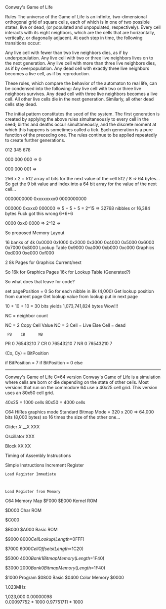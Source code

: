 
Conway's Game of Life

Rules
The universe of the Game of Life is an infinite, two-dimensional orthogonal grid of square cells, each of which is in one of two possible states, 
live or dead, (or populated and unpopulated, respectively). Every cell interacts with its eight neighbors, which are the cells that are horizontally, 
vertically, or diagonally adjacent. At each step in time, the following transitions occur:

Any live cell with fewer than two live neighbors dies, as if by underpopulation.
Any live cell with two or three live neighbors lives on to the next generation.
Any live cell with more than three live neighbors dies, as if by overpopulation.
Any dead cell with exactly three live neighbors becomes a live cell, as if by reproduction.


These rules, which compare the behavior of the automaton to real life, can be condensed into the following:
    Any live cell with two or three live neighbors survives.
    Any dead cell with three live neighbors becomes a live cell.
    All other live cells die in the next generation. Similarly, all other dead cells stay dead.

The initial pattern constitutes the seed of the system. The first generation is created by applying the above rules simultaneously to every cell in the seed; 
births and deaths occur simultaneously, and the discrete moment at which this happens is sometimes called a tick. Each generation is a pure function of the 
preceding one. The rules continue to be applied repeatedly to create further generations.


012
345
678

000
000
000 => 0

000
000
001 => 

256 x 2 = 512 array of bits for the next value of the cell
512 / 8 => 64 bytes... So get the 9 bit value and index into a 64 bit array for the value of the next cell...

0000000000
0xxxxxxxx0
0000000000

000000
0xxxx0
000000 => 5 + 5 + 5 = 2^15 => 32768 nibbles or 16,384 bytes
    Fuck got this wrong 6+6+6 


0000
0xx0
0000 => 2^12 =>


So proposed Memory Layout

16 banks of 4k
    0x0000
    0x1000
    0x2000
    0x3000
    0x4000
    0x5000
    0x6000
    0x7000
    0x8000     Lookup Table
    0x9000
    0xa000
    0xb000
    0xc000      Graphics
    0xd000
    0xe000
    0xf000

2 8k Pages for Graphics
Current/next


So 16k for Graphics Pages
     16k for Lookup Table (Generated?)

So what does that leave for code?

set pagePosition = 0
So for each nibble in 8k (4,000)
    Get lookup position from current page
    Get lookup value from lookup
    put in next page






10 + 10 + 10 = 30 bits yields 1,073,741,824 bytes Wow!!!

NC = neighbor count

NC = 2 Copy Cell Value
NC = 3 Cell = Live
Else Cell = dead


     PB    CB      NB
PR 0 76543210 7
CR 0 76543210 7
NR 0 76543210 7

(Cx, Cy) = BitPosition

if BitPosition = 7
if BitPosition = 0
else


---
Conway's Game of Life C=64 version
Conway's Game of Life is a simulation where cells are born or die depending on the state of other cells.  Most versions that run on the 
commodore 64 use a 40x25 cell grid.  This version uses an 80x50 cell grid.

40x25 = 1000 cells
80x50 = 4000 cells

C64 HiRes graphics mode
Standard Bitmap Mode = 320 x 200 => 64,000 bits (8,000 bytes)
    so 16 times the size of the other one...


Glider
    _X_
    __X
    XXX

Oscillator
    XXX

Block
    XX
    XX


Timing of Assembly Instructions

Simple Instructions
    Increment Register



    Load Register Immediate



    Load Register from Memory





C64 Memory Map
$F000
$E000   Kernel ROM

$D000   Char ROM

$C000

$B000
$A000   Basic ROM

$9000
$8000   CellLookup (Length=$0FFF)

$7000
$6000   CellOffsets (Length=$1C20)

$5000
$4000   Bank 1 Bitmap Memory (Length=$1F40)

$3000
$2000   Bank 0 Bitmap Memory (Length=$1F40)

$1000       Program
    $0800   Basic
    $0400   Color Memory
$0000


1.023MHz

 1,023,000 		 0.00000098 	
		 0.00097752 	* 1000
		 0.97751711 	* 1000


